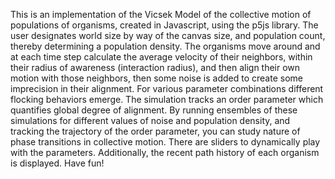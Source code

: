 This is an implementation of the Vicsek Model of the collective motion of populations of organisms, created in Javascript, using the p5js library. The user designates world size by way of the canvas size, and population count, thereby determining a population density. The organisms move around and at each time step calculate the average velocity of their neighbors, within their radius of awareness (interaction radius), and then align their own motion with those neighbors, then some noise is added to create some imprecision in their alignment. For various parameter combinations different flocking behaviors emerge. The simulation tracks an order parameter which quantifies global degree of alignment. By running ensembles of these simulations for different values of noise and population density, and tracking the trajectory of the order parameter, you can study nature of phase transitions in collective motion. There are sliders to dynamically play with the parameters. Additionally, the recent path history of each organism is displayed. Have fun!
